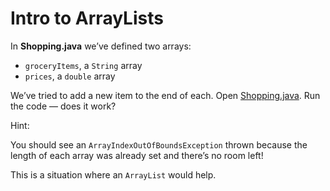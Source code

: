 # Intro to ArrayLists

In **Shopping.java** we’ve defined two arrays:

- ```groceryItems```, a ```String``` array
- ```prices```, a ```double``` array

We’ve tried to add a new item to the end of each. Open [Shopping.java](https://github.com/upliftdev/Foundations/blob/main/6.ArrayLists/Intro_to_ArrayLists/src/main/java/com/examples/lists/Shopping.java). Run the code — does it work?


Hint:

You should see an ```ArrayIndexOutOfBoundsException``` thrown because the length of each array was already set and there’s no room left!

This is a situation where an ```ArrayList``` would help.